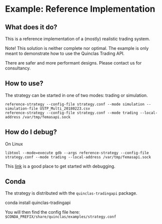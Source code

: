 # Example: Reference Implementation

## What does it do?

This is a reference implementation of a (mostly) realistic trading system.

Note!
This solution is neither complete nor optimal.
The example is only meant to demonstrate how to use the Quinclas Trading API.

There are safer and more performant designs.
Please contact us for consultancy.

## How to use?

The strategy can be started in one of two modes: trading or simulation.

	reference-strategy --config-file strategy.conf --mode simulation --simulation-file USTP_Multi_20180223.csv
	reference-strategy --config-file strategy.conf --mode trading --local-address /var/tmp/femasapi.sock

## How do I debug?

On Linux

	libtool --mode=execute gdb --args reference-strategy --config-file strategy.conf --mode trading --local-address /var/tmp/femasapi.sock

This [link](https://www.gnu.org/software/libtool/manual/html_node/Debugging-executables.html)
is a good place to get started with debugging.

## Conda

The strategy is distributed with the `quinclas-tradingapi` package.

  conda install quinclas-tradingapi

You will then find the config file here: `$CONDA_PREFIX/share/quinclas/examples/strategy.conf`
